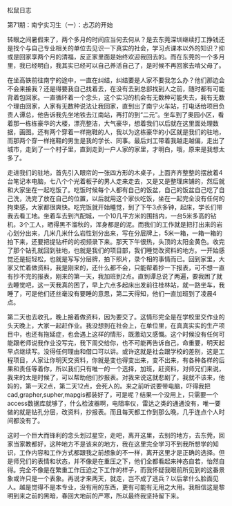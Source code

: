 松鼠日志

第71期：南宁实习生（一）：忐忑的开始

​        转眼之间暑假来了，两个多月的时间应当何去何从？是去东莞深圳继续打工挣钱还是找个与自己专业相关的单位去见识一下真实的社会，学习点课本以外的知识？抑或是回家享两个月的清福，反正家里面是始终欢迎我回去的。而在东莞的一个多月里，我已经明白，我其实已经可以自己养活自己了，是时候不再回家去啃父母了。

​	在坐高铁前往南宁的途中，一直在纠结，纠结要是人家不要我怎么办？他们那边会不会来接我？还是得要我自己找着去，在没有去到总部找到人之前，随时都有可能背着包回家。一直循环着一个念头，这个实习的机会有无数种可能失去，我有无数个理由回家，人家有无数种说法让我回家，直到出了南宁火车站，打电话给项目负责人谭总，他告诉我先坐地铁去江南站，再打的到“二元”。坐车到了奥园小区，看着那一栋栋豪华的大楼，漂亮整洁，大气豪华，想着我们以后就在这里面处理数据，画图。还有两个穿着一样拖鞋的人，我以为这栋豪华的小区就是我们的驻地，而那两个穿一样拖鞋的男生是我的学长、同事。最后刘工带着我越走越偏，走出了城市，走到了一个村子里，直到走到一户人家的家里，才明白，哦，原来是我想太多了。

​	走进我们的驻地，首先引入眼帘的一张四方形的木桌子，上面齐齐整整的摆放着4台笔记本电脑，七八个个光着板子的男人走来走去，又是又是整理床铺的，然后就和大家坐在一起吃饭了。吃饭时候每个人都有自己的饭盆，自己的饭盆自己吃了自己洗，洗完了放在自己的位置，以后就用这个家伙吃饭，坐在一起完全没有任何的拘束感，大家都很爽快。吃完饭就开始睡觉，到了下午3点多钟，起床，学长们带我去看工地。坐着车去到汽配城，一个10几平方米的围挡内，一台5米多高的钻机，3个工人，晒得黑不溜秋的，浑身都是的泥。而我们的工作就是把打出来的岩心划分出来，几米几米什么岩性划分出来，写在分层牌上，5米一箱，一箱一箱的拍下来，还要把提钻杆的的视频录下来。那天下午很热，头顶的太阳金黄色。收完了那个钻孔就回到驻地，也就是我们的项目部，我们睡觉改资料的地方。一开始感觉还是挺轻松，也就是写写分层牌，拍下照片，录个相的事情而已。回到家里，大家又忙着做资料，我是刚来的，还什么都不会，只能帮着抄一下报表，可不想一直有抄不完的报表，刚来的第一天，我加班到2点。直到谭总说了两遍，要我困了就去睡觉吧，这一天我真的困了，早上六点多起床出发前往桂林站，就一路坐车，我睡了，可是他们还丝毫没有要睡的意思，第二天得知，他们一直加班到了凌晨4点。

​	第二天也去收孔，晚上接着做资料，因为要交了。这情形完全是在学校里交作业的头天晚上，大家一起赶作业。我没想到在社会上，在单位里，在真真实实的生产项目中，也还有拖延症，也会遇上这样的情形，既激动又感慨。这个时候没有任何可能跟老师说我作业没写完，我下周交给你，也不可能再告诉自己，命重要，明天起早点继续写。没得任何理由和借口可以讲。或许这就是社会跟学校的差别，这是工程项目，人家让你明天交资料，你就是变也得变出来，变不出来，有各种各样的后果和责任等着你，所以我们只有唯一的一个选择，加班，赶资料，对师兄们来说，我来的太是时候了，可以帮助他们抄报表。对我来说这就悲剧了，我就不该来，他妈的，第一天2点，第二天12点，会死人的。来之前听说要带电脑，吓得我把cad,grapher,supher,mapgis都装好了，可是呢？结果一个没用上，只需要一个access数据库就够了，什么检波器啊，电阻率仪，雷达之类的通通没有，唯一要做的就是钻孔分层，改资料，抄报表。而且每天都工作到那么晚，几乎连点个人时间都没有了。

​	这时一个巨大而锋利的念头划过星空，走吧，离开这里，去别的地方，去东莞，回家当家教都好，这种地方不是该来的地方，我在这里完全学习不到我所想学的知识，工作内容和工作方式都跟我之前想象的不一样，离开这里才是正确的选择。但是师兄们的表情和状态，并不像是在重压之下，他们全都看起来神态自若，怡然自得。完全不像是在繁重工作压迫之下工作的样子，而我怀疑我眼前所见到的这番景象或许只是一个表象。再说才来两天，就走，岂不成了逃兵？以后拿什么脸面见人。越是觉得不是本专业，没有用的东西，更有可能有无用之大用。我相信这是黎明到来之前的黑暗，春回大地前的严寒，所以最终我坚持留下来。